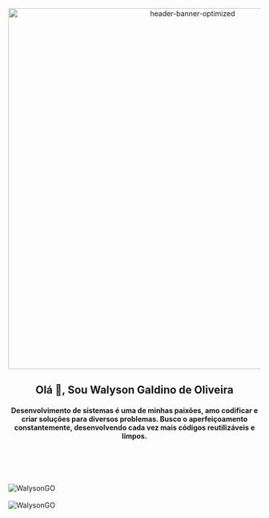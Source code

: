 <div align="center">
  <link href="https://github.com/WalysonGO/"><img src="https://i.ibb.co/QnzhfF3/header-banner-optimized.jpg" alt="header-banner-optimized" width="720"/></a>
</div>
<h2 align="center">Olá 👋, Sou Walyson Galdino de Oliveira</h2>
<h4 align="center">Desenvolvimento de sistemas é uma de minhas paixões, amo codificar e criar soluções para diversos problemas. Busco o aperfeiçoamento constantemente, desenvolvendo cada vez mais códigos reutilizáveis e limpos.</h4>

</br>
</br>
</br>
</br>
<div align="left">
<img align="left"
src="https://github-readme-stats.vercel.app/api/top-langs/?username=anuraghazra&langs_count=8&theme=synthwave&layout=compact&locale=pt-BR" alt="WalysonGO" /><br><br>
<img align="left"
src="https://github-readme-stats.vercel.app/api?username=walysongo&show_icons=true&theme=synthwave&locale=pt-BR" alt="WalysonGO" />
</div>

